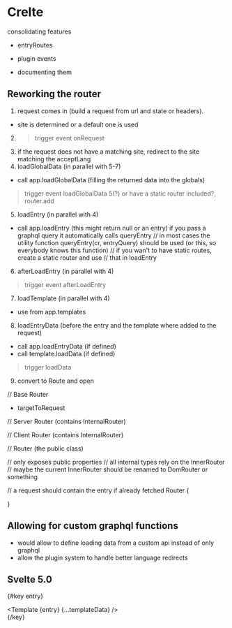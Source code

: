 # Crelte


consolidating features
- entryRoutes
- plugin events


- documenting them


## Reworking the router

1. request comes in (build a request from url and state or headers).
- site is determined or a default one is used
2. > trigger event onRequest
3. if the request does not have a matching site, redirect to the site
   matching the acceptLang
4. loadGlobalData (in parallel with 5-7)
- call app.loadGlobalData (filling the returned data into the globals)
> trigger event loadGlobalData
5(?) or have a static router included?, router.add
5. loadEntry (in parallel with 4)
- call app.loadEntry (this might return null or an entry)
  if you pass a graphql query it automatically calls queryEntry
// in most cases the utility function queryEntry(cr, entryQuery) should be
  used (or this, so everybody knows this function)
// if you wan't to have static routes, create a static router and use
// that in loadEntry
6. afterLoadEntry (in parallel with 4)
> trigger event afterLoadEntry
7. loadTemplate (in parallel with 4)
- use from app.templates
8. loadEntryData (before the entry and the template where added to the request)
- call app.loadEntryData (if defined)
- call template.loadData (if defined)
> trigger loadData

9. convert to Route and open


// Base Router
- targetToRequest

// Server Router (contains InternalRouter)

// Client Router (contains InternalRouter)

// Router (the public class)





// only exposes public properties
// all internal types rely on the InnerRouter
// maybe the current InnerRouter should be renamed to DomRouter or something

// a request should contain the entry if already fetched
Router {

}


## Allowing for custom graphql functions
- would allow to define loading data from a custom api instead of only graphql
- allow the plugin system to handle better language redirects





## Svelte 5.0

<script context="module">
	export const templates = import.meta.glob('@/templates/*.svelte');

	/** @type {import('crelte').Config} */
	export const config = {
		preloadOnMouseOver: true,
	};
</script>

<script>
	import Footer from './components/Footer.svelte';
	import Header from './components/Header.svelte';

	const { props: pops } = $props();

	const entry = $derived($pops.entry);
	const Template = $derived($pops.template);
	const templateData = $derived($pops.templateData);
</script>

<!-- update entire component if page changes -->
{#key entry}
	<div class="app">
		<Template {entry} {...templateData} />
	</div>
{/key}
